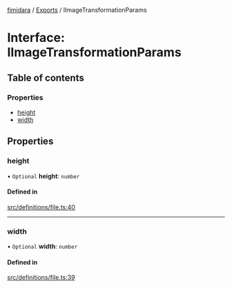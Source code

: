 [fimidara](../README.md) / [Exports](../modules.md) / IImageTransformationParams

# Interface: IImageTransformationParams

## Table of contents

### Properties

- [height](IImageTransformationParams.md#height)
- [width](IImageTransformationParams.md#width)

## Properties

### height

• `Optional` **height**: `number`

#### Defined in

[src/definitions/file.ts:40](https://github.com/softkave/files-js/blob/852341e/src/definitions/file.ts#L40)

___

### width

• `Optional` **width**: `number`

#### Defined in

[src/definitions/file.ts:39](https://github.com/softkave/files-js/blob/852341e/src/definitions/file.ts#L39)
